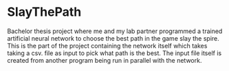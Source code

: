 # SlayThePath
Bachelor thesis project where me and my lab partner programmed a trained artificial neural network to choose the best path in the game slay the spire.
This is the part of the project containing the network itself which takes taking a csv. file as input to pick what path is the best.
The input file itself is created from another program being run in parallel with the network.
